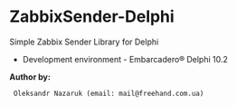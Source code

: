 # ZabbixSender-Delphi

Simple Zabbix Sender Library for Delphi
* Development environment - Embarcadero® Delphi 10.2 <br>


<b>Author by:</b>
```
 Oleksandr Nazaruk (email: mail@freehand.com.ua)
```